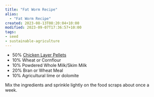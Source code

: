 ```yaml
---
title: "Fat Worm Recipe"
alias:
  - "Fat Worm Recipe"
created: 2023-08-13T08:20:04+10:00
modified: 2023-09-07T17:36:57+10:00
tags:
- seed
- sustainable-agriculture
---
```


- 50% [Chicken Layer Pellets](https://www.petbarn.com.au/peckish-performance-poultry-layer-pellets-20kg)
- 10% Wheat or Cornflour
- 10% Powdered Whole Milk/Skim Milk
- 20% Bran or Wheat Meal
- 10% Agricultural lime or dolomite

Mix the ingredients and sprinkle lightly on the food scraps about once a week.



